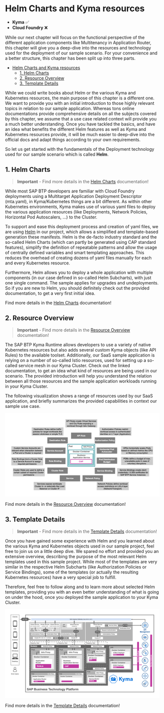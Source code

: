 # Helm Charts and Kyma resources

- **Kyma** ✅ 
- **Cloud Foundry** ❌

While our next chapter will focus on the functional perspective of the different application components like Multitenancy in Application Router, this chapter will give you a deep-dive into the resources and technology used for the deployment of our sample scenario. For your convenience and a better structure, this chapter has been split up into three parts.

- [Helm Charts and Kyma resources](#helm-charts-and-kyma-resources)
  - [1. Helm Charts](#1-helm-charts)
  - [2. Resource Overview](#2-resource-overview)
  - [3. Template Details](#3-template-details)

While we could write books about Helm or the various Kyma and Kubernetes resources, the main purpose of this chapter is a different one. We want to provide you with an initial introduction to those highly relevant topics in relation to our sample application. Whereas tons online documentations provide comprehensive details on all the subjects covered by this chapter, we assume that a use case related context will provide you a much better understanding. Once you have tackled the basics, and have an idea what benefits the different Helm features as well as Kyma and Kubernetes resources provide, it will be much easier to deep-dive into the official docs and adapt things according to your own requirements. 

So let us get started with the fundamentals of the Deployment technology used for our sample scenario which is called **Helm**. 

## 1. Helm Charts

> **Important** - Find more details in the [Helm Charts](./components/HelmCharts.md) documentation!

While most SAP BTP developers are familiar with Cloud Foundry deployments using a Multitarget Application Deployment Descriptor (mta.yaml), in Kyma/Kubernetes things are a bit different. As within other Kubernetes environments, Kyma makes use of various yaml files to deploy the various application resources (like Deployments, Network Policies, Horizontal Pod Autoscalers, ...) to the Cluster. 

To support and ease this deployment process and creation of yaml files, we are using [Helm](https://helm.sh/) in our project, which allows a simplified and template-based generation these manifests. Helm is the de-facto industry standard and the so-called Helm Charts (which can partly be generated using CAP standard features), simplify the definition of repeatable patterns and allow the usage of centrally defined variables and smart templating approaches. This reduces the overhead of creating dozens of yaml files manually for each and every Kubernetes resource. 

Furthermore, Helm allows you to deploy a whole application with multiple components (in our case defined in so-called Helm Subcharts), with just one single command. The sample applies for upgrades and undeployments. So if you are new to Helm, you should definitely check out the provided documentation, to get a very first initial idea. 

Find more details in the [Helm Charts](./components/HelmCharts.md) documentation!

## 2. Resource Overview

> **Important** - Find more details in the [Resource Overview](./components/ResourceOverview.md) documentation!

The SAP BTP Kyma Runtime allows developers to use a variety of native Kubernetes resources but also adds several custom Kyma objects (like API Rules) to the available toolset. Additionally, our SaaS sample application is relying on a number of so-called Istio resources, used for setting up a so-called service mesh in our Kyma Cluster. Check out the linked documentation, to get an idea what kind of resources are being used in our scenario. The provided introduction will help you understand the relation between all those resources and the sample application workloads running in your Kyma Cluster. 

The following visualization shows a range of resources used by our SaaS application, and briefly summarizes the provided capabilities in context our sample use case. 

[<img src="./images/KymaObjectsGeneral.png" width="600"/>](./images/KymaObjectsGeneral.png?raw=true)

Find more details in the [Resource Overview](./components/ResourceOverview.md) documentation!

## 3. Template Details

> **Important** - Find more details in the [Template Details](./components/TemplateDetails.md) documentation!

Once you have gained some experience with Helm and you learned about the various Kyma and Kubernetes objects used in our sample project, feel free to join us on a little deep dive. We spared no effort and provided you an extensive overview, describing the purpose of the most relevant Helm templates used in this sample project. While most of the templates are very similar in the respective Helm Subcharts (like Authorization Policies or Service Bindings), some of the templates (or actually the resulting Kubernetes resources) have a very special job to fulfill. 

Therefore, feel free to follow along and to learn more about selected Helm templates, providing you with an even better understanding of what is going on under the hood, once you deployed the sample application to your Kyma Cluster. 

[<img src="./images/ResourceDetailsArch.png" width="600"/>](./images/ResourceDetailsArch.png?raw=true)

Find more details in the [Template Details](./components/TemplateDetails.md) documentation!